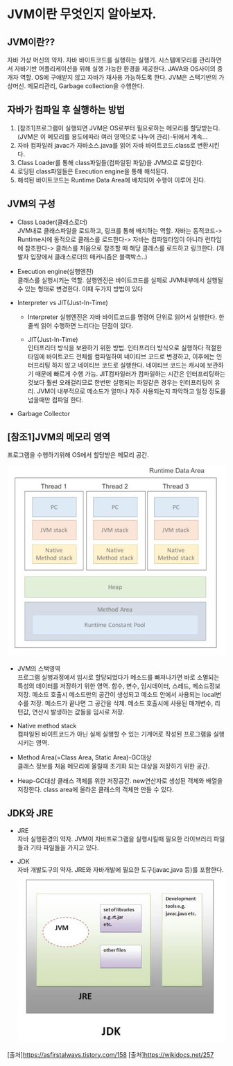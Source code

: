 # JVM이란 무엇인지 알아보자.
## JVM이란??  
자바 가상 머신의 약자. 자바 바이트코드를 실행하는 실행기. 
시스템메모리를 관리하면서 자바기반 어플리케이션을 위해 실행 가능한 환경을 제공한다.
JAVA와 OS사이의 중개자 역할. OS에 구애받지 않고 자바가 재사용 가능하도록 한다.
JVM은 스택기반의 가상머신.
메모리관리, Garbage collection을 수행한다.
	
## 자바가 컴파일 후 실행하는 방법
1. [참조1]프로그램이 실행되면 JVM은 OS로부터 필요로하는 메모리를 할당받는다.(JVM은 이 메모리를 용도에따라 여러 영역으로 나누어 관리)-뒤에서 계속...
2. 자바 컴파일러 javac가 자바소스.java를 읽어 자바 바이트코드.class로 변환시킨다.
3. Class Loader를 통해 class파일들(컴파일된 파일)을 JVM으로 로딩한다.
4. 로딩된 class파일들은 Execution engine을 통해 해석된다.
5. 해석된 바이트코드는 Runtime Data Area에 배치되어 수행이 이루어 진다.
	
## JVM의 구성
* Class Loader(클래스로더)  
JVM내로 클래스파일을 로드하고, 링크를 통해 배치하는 역할. 
자바는 동적코드-> Runtime시에 동적으로 클래스를 로드한다-> 자바는 컴파일타임이 아니라 런타임에 참조한다-> 클래스를 처음으로 참조할 때 해당 클래스를 로드하고 링크한다.
(개발자 입장에서 클래스로더의 매커니즘은 블랙박스..)
		
* Execution engine(실행엔진)  
클래스를 실행시키는 역할. 실행엔진은 바이트코드를 실제로 JVM내부에서 실행될 수 있는 형태로 변경한다. 이때 두가지 방법이 있다
		
* Interpreter vs JIT(Just-In-Time)   
	* Interpreter
	실행엔진은 자바 바이트코드를 명령어 단위로 읽어서 실행한다. 한줄씩 읽어 수행하면 느리다는 단점이 있다.
				
	* JIT(Just-In-Time)  
	인터프리터 방식을 보완하기 위한 방법. 인터프리터 방식으로 실행하다 적절한 타임에 바이트코드 전체를 컴파일하여 네이티브 코드로 변경하고, 이후에는 인터프리팅 하지 않고 네이티브 코드로 실행한다.
	네이티브 코드는 캐시에 보관하기 때문에 빠르게 수행 가능. JIT컴파일러가 컴파일하는 시간은 인터프리팅하는 것보다 훨씬 오래걸리므로 한번만 실행되는 파일같은 경우는 인터프리팅이 유리. 
	JVM이 내부적으로 메소드가 얼마나 자주 사용되는지 파악하고 일정 정도를 넘을때만 컴파일 한다.
		
* Garbage Collector  

## [참조1]JVM의 메모리 영역  
프로그램을 수행하기위해 OS에서 할당받은 메모리 공간.
		
![img](https://github.com/eunchae0280/StudyWithMe/blob/eunch/doc/JVMmemory.JPG)
	
* JVM의 스택영역  
프로그램 실행과정에서 임시로 할당되었다가 메소드를 빠져나가면 바로 소멸되는 특성의 데이터를 저장하기 위한 영역. 함수, 변수, 임시데이터, 스레드, 메소드정보 저장.
메소드 호출시 메소드만의 공간이 생성되고 메소드 안에서 사용되는 local변수를 저장. 메소드가 끝나면 그 공간을 삭제. 
메소드 호출시에 사용된 매개변수, 리턴값, 연산시 발생하는 값들을 임시로 저장.
		
* Native method stack  
컴파일된 바이트코드가 아닌 실제 실행할 수 있는 기계어로 작성된 프로그램을 실행시키는 영역.
		
* Method Area(=Class Area, Static Area)-GC대상  
	클래스 정보를 처음 메모리에 올릴때 초기화 되는 대상을 저장하기 위한 공간. 
		
* Heap-GC대상
	클래스 객체를 위한 저장공간. new연산자로 생성된 객체와 배열을 저장한다. class area에 올라온 클래스의 객체만 만들 수 있다. 
	
## JDK와 JRE
* JRE  
자바 실행환경의 약자. JVM이 자바프로그램을 실행시킬때 필요한 라이브러리 파일들과 기타 파일들을 가지고 있다.   

* JDK  
자바 개발도구의 약자. JRE와 자바개발에 필요한 도구(javac,java 등)를 포함한다.    
![img](https://github.com/eunchae0280/StudyWithMe/blob/eunch/doc/jdk.JPG)
	
[출처]https://asfirstalways.tistory.com/158
[출처]https://wikidocs.net/257